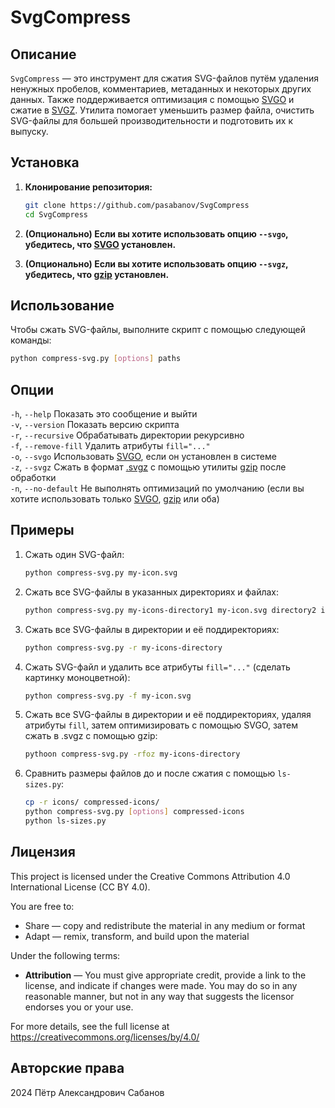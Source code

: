 # SvgCompress

## Описание

`SvgCompress` — это инструмент для сжатия SVG-файлов путём удаления ненужных пробелов, комментариев, метаданных и некоторых других данных. Также поддерживается оптимизация с помощью [SVGO](https://github.com/svg/svgo) и сжатие в [SVGZ](https://ru.wikipedia.org/wiki/SVG#SVGZ). Утилита помогает уменьшить размер файла, очистить SVG-файлы для большей производительности и подготовить их к выпуску.

## Установка

1. **Клонирование репозитория:**

	```sh
	git clone https://github.com/pasabanov/SvgCompress
	cd SvgCompress
	```

2. **(Опционально) Если вы хотите использовать опцию `--svgo`, убедитесь, что [SVGO](https://github.com/svg/svgo) установлен.**

3. **(Опционально) Если вы хотите использовать опцию `--svgz`, убедитесь, что [gzip](https://www.gnu.org/software/gzip/) установлен.**

## Использование

Чтобы сжать SVG-файлы, выполните скрипт с помощью следующей команды:

```sh
python compress-svg.py [options] paths
```

## Опции

`-h`, `--help` Показать это сообщение и выйти  
`-v`, `--version` Показать версию скрипта  
`-r`, `--recursive` Обрабатывать директории рекурсивно  
`-f`, `--remove-fill` Удалить атрибуты `fill="..."`   
`-o`, `--svgo` Использовать [SVGO](https://github.com/svg/svgo), если он установлен в системе  
`-z`, `--svgz` Сжать в формат [.svgz](https://ru.wikipedia.org/wiki/SVG#SVGZ) с помощью утилиты [gzip](https://www.gnu.org/software/gzip/) после обработки  
`-n`, `--no-default` Не выполнять оптимизаций по умолчанию (если вы хотите использовать только [SVGO](https://github.com/svg/svgo), [gzip](https://www.gnu.org/software/gzip/) или оба)

## Примеры
1. Сжать один SVG-файл:
	```sh
	python compress-svg.py my-icon.svg
	```
2. Сжать все SVG-файлы в указанных директориях и файлах:
	```sh
	python compress-svg.py my-icons-directory1 my-icon.svg directory2 icon2.svg
	```
3. Сжать все SVG-файлы в директории и её поддиректориях:
	```sh
	python compress-svg.py -r my-icons-directory
   ```
4. Сжать SVG-файл и удалить все атрибуты `fill="..."` (сделать картинку моноцветной):
	```sh
	python compress-svg.py -f my-icon.svg
	```
5. Сжать все SVG-файлы в директории и её поддиректориях, удаляя атрибуты `fill`, затем оптимизировать с помощью SVGO, затем сжать в .svgz с помощью gzip:
	```sh
	pythoon compress-svg.py -rfoz my-icons-directory
	```
6. Сравнить размеры файлов до и после сжатия с помощью `ls-sizes.py`:
	```sh
	cp -r icons/ compressed-icons/
	python compress-svg.py [options] compressed-icons
	python ls-sizes.py
	```

## Лицензия

This project is licensed under the Creative Commons Attribution 4.0 International License (CC BY 4.0).

You are free to:
- Share — copy and redistribute the material in any medium or format
- Adapt — remix, transform, and build upon the material

Under the following terms:
- **Attribution** — You must give appropriate credit, provide a link to the license, and indicate if changes were made. You may do so in any reasonable manner, but not in any way that suggests the licensor endorses you or your use.

For more details, see the full license at https://creativecommons.org/licenses/by/4.0/

## Авторские права
2024 Пётр Александрович Сабанов